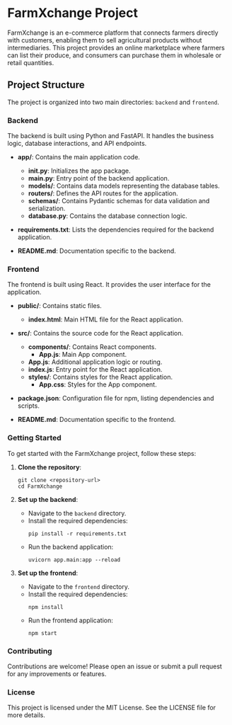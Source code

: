 # FarmXchange Project

FarmXchange is an e-commerce platform that connects farmers directly with customers, enabling them to sell agricultural products without intermediaries. This project provides an online marketplace where farmers can list their produce, and consumers can purchase them in wholesale or retail quantities.

## Project Structure

The project is organized into two main directories: `backend` and `frontend`.

### Backend

The backend is built using Python and FastAPI. It handles the business logic, database interactions, and API endpoints.

- **app/**: Contains the main application code.
  - **__init__.py**: Initializes the app package.
  - **main.py**: Entry point of the backend application.
  - **models/**: Contains data models representing the database tables.
  - **routers/**: Defines the API routes for the application.
  - **schemas/**: Contains Pydantic schemas for data validation and serialization.
  - **database.py**: Contains the database connection logic.

- **requirements.txt**: Lists the dependencies required for the backend application.

- **README.md**: Documentation specific to the backend.

### Frontend

The frontend is built using React. It provides the user interface for the application.

- **public/**: Contains static files.
  - **index.html**: Main HTML file for the React application.

- **src/**: Contains the source code for the React application.
  - **components/**: Contains React components.
    - **App.js**: Main App component.
  - **App.js**: Additional application logic or routing.
  - **index.js**: Entry point for the React application.
  - **styles/**: Contains styles for the React application.
    - **App.css**: Styles for the App component.

- **package.json**: Configuration file for npm, listing dependencies and scripts.

- **README.md**: Documentation specific to the frontend.

### Getting Started

To get started with the FarmXchange project, follow these steps:

1. **Clone the repository**:
   ```
   git clone <repository-url>
   cd FarmXchange
   ```

2. **Set up the backend**:
   - Navigate to the `backend` directory.
   - Install the required dependencies:
     ```
     pip install -r requirements.txt
     ```
   - Run the backend application:
     ```
     uvicorn app.main:app --reload
     ```

3. **Set up the frontend**:
   - Navigate to the `frontend` directory.
   - Install the required dependencies:
     ```
     npm install
     ```
   - Run the frontend application:
     ```
     npm start
     ```

### Contributing

Contributions are welcome! Please open an issue or submit a pull request for any improvements or features.

### License

This project is licensed under the MIT License. See the LICENSE file for more details.